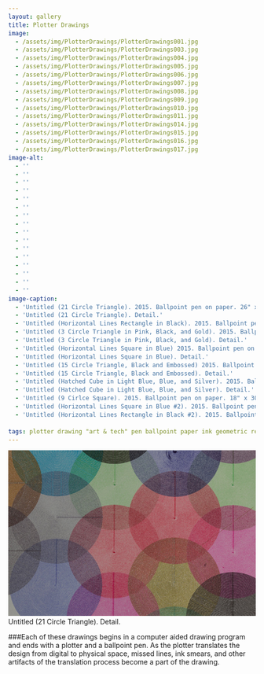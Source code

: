 ```yaml
---
layout: gallery
title: Plotter Drawings
image: 
  - /assets/img/PlotterDrawings/PlotterDrawings001.jpg
  - /assets/img/PlotterDrawings/PlotterDrawings003.jpg
  - /assets/img/PlotterDrawings/PlotterDrawings004.jpg
  - /assets/img/PlotterDrawings/PlotterDrawings005.jpg
  - /assets/img/PlotterDrawings/PlotterDrawings006.jpg
  - /assets/img/PlotterDrawings/PlotterDrawings007.jpg
  - /assets/img/PlotterDrawings/PlotterDrawings008.jpg
  - /assets/img/PlotterDrawings/PlotterDrawings009.jpg
  - /assets/img/PlotterDrawings/PlotterDrawings010.jpg
  - /assets/img/PlotterDrawings/PlotterDrawings011.jpg
  - /assets/img/PlotterDrawings/PlotterDrawings014.jpg
  - /assets/img/PlotterDrawings/PlotterDrawings015.jpg
  - /assets/img/PlotterDrawings/PlotterDrawings016.jpg
  - /assets/img/PlotterDrawings/PlotterDrawings017.jpg
image-alt:
  - ''
  - ''
  - ''
  - ''
  - ''
  - ''
  - ''
  - ''
  - ''
  - ''
  - ''
  - ''
  - ''
  - ''
  - ''
  - ''
image-caption:
  - 'Untitled (21 Circle Triangle). 2015. Ballpoint pen on paper. 26" x 40".'
  - 'Untitled (21 Circle Triangle). Detail.'
  - 'Untitled (Horizontal Lines Rectangle in Black). 2015. Ballpoint pen on paper. 20" x 36".'
  - 'Untitled (3 Circle Triangle in Pink, Black, and Gold). 2015. Ballpoint pen on paper. 20" x 36".'
  - 'Untitled (3 Circle Triangle in Pink, Black, and Gold). Detail.'
  - 'Untitled (Horizontal Lines Square in Blue) 2015. Ballpoint pen on paper. 26" x 40".'
  - 'Untitled (Horizontal Lines Square in Blue). Detail.'
  - 'Untitled (15 Circle Triangle, Black and Embossed) 2015. Ballpoint pen on paper. 20" x 36".'
  - 'Untitled (15 Circle Triangle, Black and Embossed). Detail.'
  - 'Untitled (Hatched Cube in Light Blue, Blue, and Silver). 2015. Ballpoint pen on paper. 26" x 40".'
  - 'Untitled (Hatched Cube in Light Blue, Blue, and Silver). Detail.'
  - 'Untitled (9 Cirlce Square). 2015. Ballpoint pen on paper. 18" x 30".'
  - 'Untitled (Horizontal Lines Square in Blue #2). 2015. Ballpoint pen on paper. 9" x 12".'
  - 'Untitled (Horizontal Lines Rectangle in Black #2). 2015. Ballpoint pen on paper. 9" x 12".'

tags: plotter drawing "art & tech" pen ballpoint paper ink geometric repetition 
---
```

<img src="/assets/img/PlotterDrawings/PlotterDrawings002.jpg" alt="" class="img-responsive">
<figcaption>Untitled (21 Circle Triangle). Detail.</figcaption>

###Each of these drawings begins in a computer aided drawing program and ends with a plotter and a ballpoint pen.  As the plotter translates the design from digital to physical space, missed lines, ink smears, and other artifacts of the translation process become a part of the drawing.





